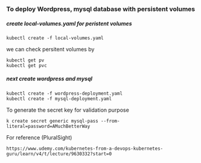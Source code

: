 ### To deploy Wordpress, mysql database with persistent volumes
##### create local-volumes.yaml for peristent volumes
```
kubectl create -f local-volumes.yaml
```
we can check persitent volumes by
```
kubectl get pv
kubectl get pvc
```
##### next create wordpress and mysql
```
kubectl create -f wordpress-deployment.yaml
kubectl create -f mysql-deployment.yaml
```

To generate the secret key for validation purpose
```
k create secret generic mysql-pass --from-literal=password=AMuchBetterWay
```
For reference (PluralSight)

```
https://www.udemy.com/kubernetes-from-a-devops-kubernetes-guru/learn/v4/t/lecture/9630332?start=0
```
